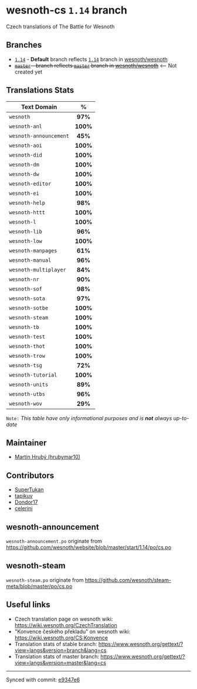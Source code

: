 # wesnoth-cs `1.14` branch
Czech translations of The Battle for Wesnoth

## Branches
* [`1.14`](https://github.com/hrubymar10/wesnoth-cs/tree/1.14) - **Default** branch reflects [`1.14`](https://github.com/wesnoth/wesnoth/tree/1.14) branch in [wesnoth/wesnoth](https://github.com/wesnoth/wesnoth)
* ~~[`master`](https://github.com/hrubymar10/wesnoth-cs/tree/master) - branch reflects [`master`](https://github.com/wesnoth/wesnoth/tree/master) branch in [wesnoth/wesnoth](https://github.com/wesnoth/wesnoth)~~ <-- Not created yet

## Translations Stats
| Text Domain            | %        |
| ---------------------- |:--------:|
| `wesnoth`              | **97%**  |
| `wesnoth-anl`          | **100%** |
| `wesnoth-announcement` | **45%**  |
| `wesnoth-aoi`          | **100%** |
| `wesnoth-did`          | **100%** |
| `wesnoth-dm`           | **100%** |
| `wesnoth-dw`           | **100%** |
| `wesnoth-editor`       | **100%** |
| `wesnoth-ei`           | **100%** |
| `wesnoth-help`         | **98%**  |
| `wesnoth-httt`         | **100%** |
| `wesnoth-l`            | **100%** |
| `wesnoth-lib`          | **96%**  |
| `wesnoth-low`          | **100%** |
| `wesnoth-manpages`     | **61%**  |
| `wesnoth-manual`       | **96%**  |
| `wesnoth-multiplayer`  | **84%**  |
| `wesnoth-nr`           | **90%**  |
| `wesnoth-sof`          | **98%**  |
| `wesnoth-sota`         | **97%**  |
| `wesnoth-sotbe`        | **100%** |
| `wesnoth-steam`        | **100%** |
| `wesnoth-tb`           | **100%** |
| `wesnoth-test`         | **100%** |
| `wesnoth-thot`         | **100%** |
| `wesnoth-trow`         | **100%** |
| `wesnoth-tsg`          | **72%**  |
| `wesnoth-tutorial`     | **100%** |
| `wesnoth-units`        | **89%**  |
| `wesnoth-utbs`         | **96%**  |
| `wesnoth-wov`          | **29%**  |

`Note:` *This table have only informational purposes and is **not** always up-to-date*

## Maintainer
* [Martin Hrubý (hrubymar10)](https://github.com/hrubymar10)

## Contributors
* [SuperTukan](https://github.com/SuperTukan)
* [tapikuv](https://github.com/tapikuv)
* [Dondor17](https://github.com/Dondor17)
* [celerini](https://github.com/celerini)

## wesnoth-announcement
`wesnoth-announcement.po` originate from https://github.com/wesnoth/website/blob/master/start/1.14/po/cs.po

## wesnoth-steam
`wesnoth-steam.po` originate from https://github.com/wesnoth/steam-meta/blob/master/po/cs.po

## Useful links
* Czech translation page on wesnoth wiki: https://wiki.wesnoth.org/CzechTranslation
* "Konvence českého překladu" on wesnoth wiki: https://wiki.wesnoth.org/CS:Konvence
* Translation stats of stable branch: https://www.wesnoth.org/gettext/?view=langs&version=branch&lang=cs
* Translation stats of master branch: https://www.wesnoth.org/gettext/?view=langs&version=master&lang=cs

---
Synced with commit: [e9347e6](https://github.com/wesnoth/wesnoth/tree/e9347e6219052f34f24e408cf2d2ac5c5be9693c)

